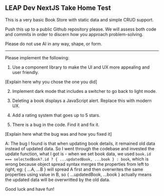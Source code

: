 ## LEAP Dev NextJS Take Home Test

This is a very basic Book Store with static data and simple CRUD support.

Push this up to a public Github repository please. We will assess both code and commits in order to discern how you approach problem-solving.

Please do not use AI in any way, shape, or form.

---

Please implement the following:

1. Use a component library to make the UI and UX more appealing and user friendly.

[Explain here why you chose the one you did]

2. Implement dark mode that includes a switcher to go back to light mode.

3. Deleting a book displays a JavaScript alert. Replace this with modern UX.

4. Add a rating system that goes up to 5 stars.

5. There is a bug in the code. Find it and fix it.

[Explain here what the bug was and how you fixed it]

A:  The bug I found is that when updating book details, it remained old data instead of updated data.
    So I went through the codebase and invested the update function, what I got is -
    when we set book data, we used `book.id === selectedBook?.id ? { ...updatedBook, ...book } : book`,
    which is wrong because object spread syntax merges the properties from left to right,
    eg: { ...A, ...B } will spread A first and then overwrites the same properties using value in B,
    so { ...updatedBook, ...book } actually means the updated data will be overwritted by the old data.

Good luck and have fun!
